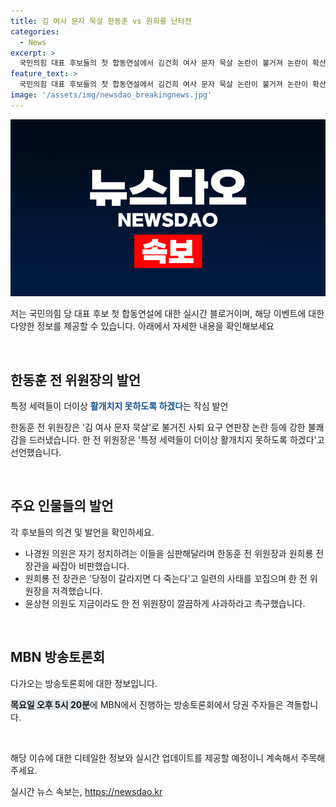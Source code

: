 ```yaml
---
title: 김 여사 문자 묵살 한동훈 vs 원희룡 난타전
categories:
  - News
excerpt: >
  국민의힘 대표 후보들의 첫 합동연설에서 김건희 여사 문자 묵살 논란이 불거져 논란이 확산되고 있습니다. 한동훈 전 위원장은 특정 세력들을 제지하겠다는 발언을 했고, 다른 주자들은 그의 정체성을 의심하며 사과를 촉구했습니다. 이에 대한 당권 주자들의 공개토론이 예정되어 있습니다.
feature_text: >
  국민의힘 대표 후보들의 첫 합동연설에서 김건희 여사 문자 묵살 논란이 불거져 논란이 확산되고 있습니다. 한동훈 전 위원장은 특정 세력들을 제지하겠다는 발언을 했고, 다른 주자들은 그의 정체성을 의심하며 사과를 촉구했습니다. 이에 대한 당권 주자들의 공개토론이 예정되어 있습니다.
image: '/assets/img/newsdao_breakingnews.jpg'
---
```


<p><img src="/assets/img/newsdao_breakingnews.jpg" alt="flaretime 속보" /></p>

<p>저는 국민의힘 당 대표 후보 첫 합동연설에 대한 실시간 블로거이며, 해당 이벤트에 대한 다양한 정보를 제공할 수 있습니다. 아래에서 자세한 내용을 확인해보세요</p>

<p data-ke-size="size16">&nbsp;</p>

<h2 data-ke-size="size26">한동훈 전 위원장의 발언</h2>

<p>특정 세력들이 더이상 <b><span style="color: #1a5490;">활개치지 못하도록 하겠다</span></b>는 작심 발언</p>

<p data-ke-size="size16">한동훈 전 위원장은 '김 여사 문자 묵살'로 불거진 사퇴 요구 연판장 논란 등에 강한 불쾌감을 드러냈습니다. 한 전 위원장은 '특정 세력들이 더이상 활개치지 못하도록 하겠다'고 선언했습니다.</p>

<p data-ke-size="size16">&nbsp;</p>

<h2 data-ke-size="size26">주요 인물들의 발언</h2>

<p>각 후보들의 의견 및 발언을 확인하세요.</p>

<ul>
  <li>나경원 의원은 자기 정치하려는 이들을 심판해달라며 한동훈 전 위원장과 원희룡 전 장관을 싸잡아 비판했습니다.</li>
  <li>원희룡 전 장관은 '당정이 갈라지면 다 죽는다'고 일련의 사태를 꼬집으며 한 전 위원장을 저격했습니다.</li>
  <li>윤상현 의원도 지금이라도 한 전 위원장이 깔끔하게 사과하라고 촉구했습니다.</li>
</ul>

<p data-ke-size="size16">&nbsp;</p>

<h2 data-ke-size="size26">MBN 방송토론회</h2>

<p>다가오는 방송토론회에 대한 정보입니다.</p>

<p><b><span style="background-color: #21538527;">목요일 오후 5시 20분</span></b>에 MBN에서 진행하는 방송토론회에서 당권 주자들은 격돌합니다.</p>

<p data-ke-size="size16">&nbsp;</p>

<p>해당 이슈에 대한 디테일한 정보와 실시간 업데이트를 제공할 예정이니 계속해서 주목해주세요.</p>
실시간 뉴스 속보는, <a href="https://newsdao.kr" rel="dofollow">https://newsdao.kr</a>



